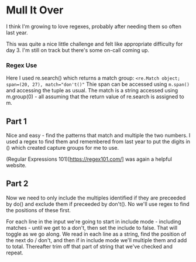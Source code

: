 # Mull It Over

I think I'm growing to love regexes, probably after needing them so often last year.

This was quite a nice little challenge and felt like appropriate difficulty for day 3. I'm still on track but there's
some on-call coming up.


### Regex Use

Here I used re.search() which returns a match group: `<re.Match object; span=(20, 27), match="don't()"`
Thie span can be accessed using `m.span()` and accessing the tuple as usual. The match is a string accessed
using m.group(0) - all assuming that the return value of re.search is assigned to m.

## Part 1

Nice and easy - find the patterns that match and multiple the two numbers. I used a regex to find them and remembered from
last year to put the digits in () which created capture groups for me to use.

(Regular Expressions 101)[https://regex101.com/] was again a helpful website.


## Part 2

Now we need to only include the multiples identified if they are preceeded by do() and exclude them if preceeded by don't().
No we'll use regex to find the positions of these first.



For each line in the input we're going to start in include mode - including matches - 
until we get to a don't, then set the include to false. That will toggle as we go along.
We read in each line as a string, find the position of the next do / don't, and then if in
include mode we'll multiple them and add to total. Thereafter trim off that part of string that we've
checked and repeat.
